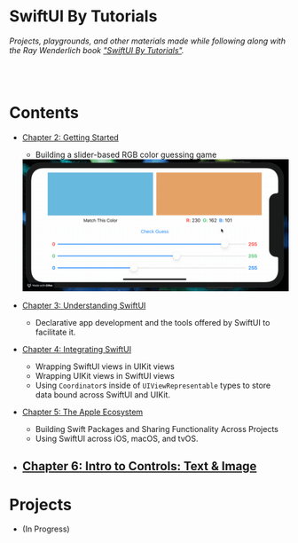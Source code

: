 # SwiftUI By Tutorials

_Projects, playgrounds, and other materials made while following along with the Ray Wenderlich book ["SwiftUI By Tutorials"](https://store.raywenderlich.com/products/swiftui-by-tutorials)._


<br/>
<br/>


# Contents

- [Chapter 2: Getting Started](./02-getting-started)
    - Building a slider-based RGB color guessing game
    <img src="./02-getting-started/RGBBullsEye/Screenshots/recording-1.gif" width="600px"/>

- [Chapter 3: Understanding SwiftUI](./03-understanding-swiftui)
    - Declarative app development and the tools offered by SwiftUI to facilitate it.


- [Chapter 4: Integrating SwiftUI](./04-integrating-swiftui)
    - Wrapping SwiftUI views in UIKit views
    - Wrapping UIKit views in SwiftUI views
    - Using `Coordinator`s inside of `UIViewRepresentable` types to store data bound across SwiftUI and UIKit.

- [Chapter 5: The Apple Ecosystem](./05-the-apple-ecosystem)
    - Building Swift Packages and Sharing Functionality Across Projects
    - Using SwiftUI across iOS, macOS, and tvOS.


- [Chapter 6: Intro to Controls: Text & Image](./06-intro-to-controls-text-and-image)
    -  
    



# Projects

- (In Progress)
